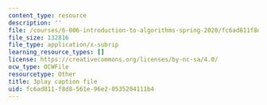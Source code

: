 ```yaml
---
content_type: resource
description: ''
file: /courses/6-006-introduction-to-algorithms-spring-2020/fc6ad811f8d8561e96e20535204111b4_e98MPnMHLxE.vtt
file_size: 132816
file_type: application/x-subrip
learning_resource_types: []
license: https://creativecommons.org/licenses/by-nc-sa/4.0/
ocw_type: OCWFile
resourcetype: Other
title: 3play caption file
uid: fc6ad811-f8d8-561e-96e2-0535204111b4
---
```

